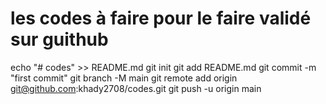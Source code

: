 # les codes à faire pour le faire validé sur guithub


echo "# codes" >> README.md
git init
git add README.md
git commit -m "first commit"
git branch -M main
git remote add origin git@github.com:khady2708/codes.git
git push -u origin main